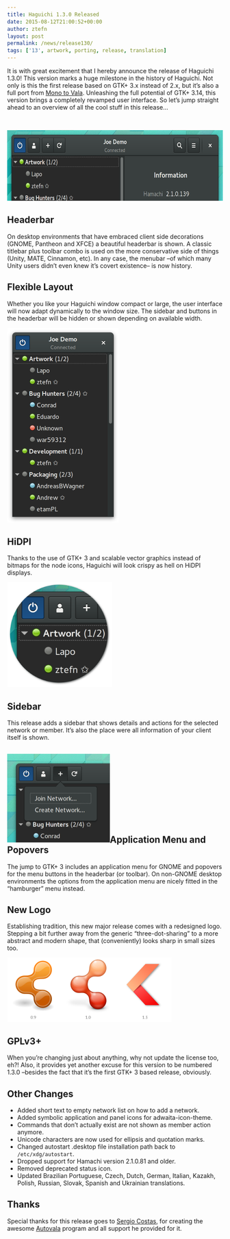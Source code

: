 ```yaml
---
title: Haguichi 1.3.0 Released
date: 2015-08-12T21:00:52+00:00
author: ztefn
layout: post
permalink: /news/release130/
tags: ['13', artwork, porting, release, translation]
---
```

It is with great excitement that I hereby announce the release of Haguichi 1.3.0! This version marks a huge milestone in the history of Haguichi. Not only is this the first release based on GTK+ 3.x instead of 2.x, but it&#8217;s also a full port from [Mono to Vala](/news/goodbye-mono-hello-vala/). Unleashing the full potential of GTK+ 3.14, this version brings a completely revamped user interface. So let&#8217;s jump straight ahead to an overview of all the cool stuff in this release&#8230;

&nbsp;

<img class="aligncenter" src="/resources/130-decorations-gnome.png" alt="Window Decoration on GNOME" width="614" height="165" />

## Headerbar

On desktop environments that have embraced client side decorations (GNOME, Pantheon and XFCE) a beautiful headerbar is shown. A classic titlebar plus toolbar combo is used on the more conservative side of things (Unity, MATE, Cinnamon, etc). In any case, the menubar &#8211;of which many Unity users didn&#8217;t even knew it&#8217;s covert existence&#8211; is now history.

## Flexible Layout

Whether you like your Haguichi window compact or large, the user interface will now adapt dynamically to the window size. The sidebar and buttons in the headerbar will be hidden or shown depending on available width.
  
<img class="alignright" src="/resources/130-main-window-connected-xxsmall.png" alt="Main Window Connected XX-Small" width="261" height="455" />

## HiDPI

Thanks to the use of GTK+ 3 and scalable vector graphics instead of bitmaps for the node icons, Haguichi will look crispy as hell on HiDPI displays.
  
<img class="alignright" src="/resources/130-hidpi.png" alt="HiDPI" width="245" height="245" />

## Sidebar

This release adds a sidebar that shows details and actions for the selected network or member. It&#8217;s also the place were all information of your client itself is shown.

## <img class="alignleft" src="/resources/130-popover.png" alt="Popover Menu" width="240" height="207.5" />Application Menu and Popovers

The jump to GTK+ 3 includes an application menu for GNOME and popovers for the menu buttons in the headerbar (or toolbar). On non-GNOME desktop environments the options from the application menu are nicely fitted in the &#8220;hamburger&#8221; menu instead.

## New Logo

Establishing tradition, this new major release comes with a redesigned logo. Stepping a bit further away from the generic &#8220;three-dot-sharing&#8221; to a more abstract and modern shape, that (conveniently) looks sharp in small sizes too.
  
<img class="alignright" src="/resources/130-icon-history.png" alt="icon-history" width="384" height="150" />

## GPLv3+

When you&#8217;re changing just about anything, why not update the license too, eh?! Also, it provides yet another excuse for this version to be numbered 1.3.0 &#8211;besides the fact that it&#8217;s the first GTK+ 3 based release, obviously.

## Other Changes

  * Added short text to empty network list on how to add a network.
  * Added symbolic application and panel icons for adwaita-icon-theme.
  * Commands that don&#8217;t actually exist are not shown as member action anymore.
  * Unicode characters are now used for ellipsis and quotation marks.
  * Changed autostart .desktop file installation path back to `/etc/xdg/autostart`.
  * Dropped support for Hamachi version 2.1.0.81 and older.
  * Removed deprecated status icon.
  * Updated Brazilian Portuguese, Czech, Dutch, German, Italian, Kazakh, Polish, Russian, Slovak, Spanish and Ukrainian translations.

## Thanks

Special thanks for this release goes to <a href="http://www.rastersoft.com/" target="_blank">Sergio Costas</a>, for creating the awesome <a href="https://github.com/rastersoft/autovala" target="_blank">Autovala</a> program and all support he provided for it.
